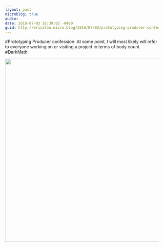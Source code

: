 ```yaml
---
layout: post
microblog: true
audio: 
date: 2018-07-03 16:39:02 -0400
guid: http://ericalba.micro.blog/2018/07/03/prototyping-producer-confession.html
---
```

#Prototyping
Producer confession: At some point, I will most likely will refer to everyone working on or visiting a project in terms of body count. #DarkMath

<img src="http://micro.ericalba.com/uploads/2018/3fd8582119.jpg" width="600" height="600" />
